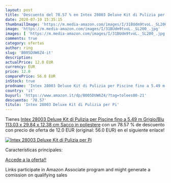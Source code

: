 ```yaml
---
layout: post
title: 'Descuento del 78.57 % en Intex 28003 Deluxe Kit di Pulizia per Pi'
date: 2020-07-19 15:35:15
thumbnailImage: 'https://m.media-amazon.com/images/I/31BUdm9tvoL._SL200_.jpg'
image: 'https://m.media-amazon.com/images/I/31BUdm9tvoL._SL200_.jpg'
images: [ 'https://m.media-amazon.com/images/I/31BUdm9tvoL._SL200_.jpg' ]
comments: true
category: ofertas
author: ring
slug: 'B005DUW6Z4-it'
description:
actualPrice: 12.0 EUR
currency: EUR
price: 12.0
comparePrice: 56.0 EUR
inStock: true
prodname: 'Intex 28003 Deluxe Kit di Pulizia per Piscine fino a 5.49 m  Grigio/Blu  113.03 x 29.84 x 12.38 cm  Sacco in poliestere'
country: 'it'
buyurl: 'https://www.amazon.it/dp/B005DUW6Z4/?tag=tolees00-21'
descuento: '78.57'
titulo: 'Intex 28003 Deluxe Kit di Pulizia per Pi'
---
```


Tienes [Intex 28003 Deluxe Kit di Pulizia per Piscine fino a 5.49 m  Grigio/Blu  113.03 x 29.84 x 12.38 cm  Sacco in poliestere](https://www.amazon.it/dp/B005DUW6Z4/?tag=tolees00-21) con un 78.57 % de descuento con precio de oferta de 12.0 EUR (original: 56.0 EUR) en el siguiente enlace!

[![Intex 28003 Deluxe Kit di Pulizia per Pi](https://m.media-amazon.com/images/I/31BUdm9tvoL._SL200_.jpg)](https://www.amazon.it/dp/B005DUW6Z4/?tag=tolees00-21)

Características principales:


[Accede a la oferta!!](https://www.amazon.it/dp/B005DUW6Z4/?tag=tolees00-21)

Links participate in Amazon Associate program and might generate a comission on qualifying sales


